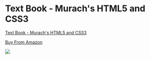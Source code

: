 # Text Book - Murach's HTML5 and CSS3

[Text Book - Murach's HTML5 and CSS3](HTML5_CSS3_Contents.html)

[Buy From Amazon](https://www.amazon.com/Murachs-HTML5-CSS3-Anne-Boehm/dp/1890774839/ref=sr_1_1?ie=UTF8&qid=1515538546&sr=8-1&keywords=murach+html5+and+css3)

![](https://images-na.ssl-images-amazon.com/images/I/51%2BSWH3w05L._SX398_BO1,204,203,200_.jpg)

